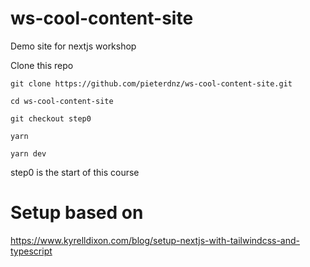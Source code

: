 # ws-cool-content-site

Demo site for nextjs workshop

Clone this repo

```
git clone https://github.com/pieterdnz/ws-cool-content-site.git

cd ws-cool-content-site

git checkout step0

yarn

yarn dev
```

step0 is the start of this course

# Setup based on

https://www.kyrelldixon.com/blog/setup-nextjs-with-tailwindcss-and-typescript

